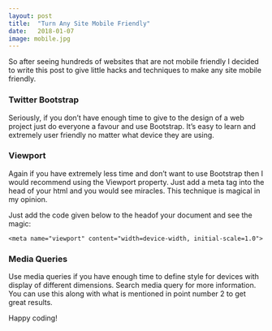 ```yaml
---
layout: post
title:  "Turn Any Site Mobile Friendly"
date:   2018-01-07
image: mobile.jpg
---
```


<p class="intro"><span class="dropcap">S</span>o after seeing hundreds of websites that are not mobile friendly I decided to write this post to give little hacks and techniques to make any site mobile friendly.</p>

### Twitter Bootstrap

Seriously, if you don’t have enough time to give to the design of a web project just do everyone a favour and use Bootstrap. It’s easy to learn and extremely user friendly no matter what device they are using.

### Viewport

Again if you have extremely less time and don’t want to use Bootstrap then I would recommend using the Viewport property. Just add a meta tag into the head of your html and you would see miracles. This technique is magical in my opinion.

Just add the code given below to the headof your document and see the magic:

`<meta name="viewport" content="width=device-width, initial-scale=1.0">`

### Media Queries

Use media queries if you have enough time to define style for devices with display of different dimensions. Search media query for more information. You can use this along with what is mentioned in point number 2 to get great results.

Happy coding!